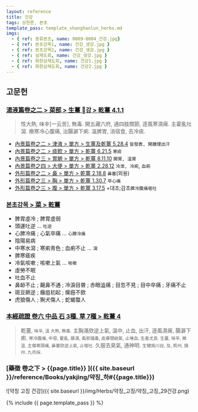 ```yaml
---
layout: reference
title: 건강
tags: 상한론, 본초
template_pass: template_shanghanlun_herbs.md
imgs:
  - { ref: 증류본초, name: 0009-0004_건강.jpg}
  - { ref: 본초강목1, name: 건강_생강.jpg }
  - { ref: 본초강목2, name: 건강_생강.jpg }
  - { ref: 삼재도회, name: 건강_생강.jpg }
  - { ref: 화한삼재도회, name: 건강1.jpg }
  - { ref: 화한삼재도회, name: 건강2.jpg }
---
```



## 고문헌

### [湯液篇卷之二 > 菜部 > 生薑 강 >  乾薑 4.1.1](https://mediclassics.kr/books/8/volume/21#content_824)

> 性大熱, 味辛[一云苦], 無毒. 開五藏六府, 通四肢關節, 逐風寒濕痺. 主霍亂吐瀉. 療寒冷心腹痛, 治腸澼下痢. 溫脾胃, 消宿食, 去冷痰.

* [內景篇卷之二 > 津液 > 單方 >  生薑及乾薑 5.28.4](https://mediclassics.kr/books/8/volume/2/#content_998)	`皆發表, 開腠理出汗`
* [內景篇卷之二 > 痰飮 > 單方 >  乾薑 6.21.5](https://mediclassics.kr/books/8/volume/2/#content_1358)	`寒痰`
* [內景篇卷之三 > 胃腑 > 單方 >  乾薑 8.11.10](https://mediclassics.kr/books/8/volume/3/#content_791)	`開胃, 溫胃`
* [內景篇卷之四 > 大便 > 單方 > 乾薑 2.28.12](https://mediclassics.kr/books/8/volume/4/#content_1349)	`冷泄, 冷痢`, `血痢`
* [外形篇卷之二 > 鼻 > 單方 >  乾薑 2.18.8](https://mediclassics.kr/books/8/volume/6/#content_401)	`鼻塞`(외용)
* [外形篇卷之三 > 胸 > 單方 >  乾薑 1.30.7](https://mediclassics.kr/books/8/volume/7/#content_385)	`卒心痛`
* [外形篇卷之三 > 腹 > 單方 >  乾薑 3.17.5](https://mediclassics.kr/books/8/volume/7/#content_802)	+대조;감초`脾冷腹痛嘔吐`

### [본초강목 > 菜 > 乾薑]()

* 脾胃虛冷 ; 脾胃虛弱
* 頭運吐逆 ... `吐逆`
* 心脾冷痛 ; 心氣卒痛 ... `心脾冷痛`
* 陰陽易病
* 中寒水瀉 ; 寒痢靑色 ; 血痢不止 ... `瀉`
* 脾寒瘧疾
* 冷氣咳嗽 ; 咳嗽上氣 ... `咳嗽`
* 虛勞不眠
* 吐血不止
* 鼻䘐不止 ; 齆鼻不通 ; 冷淚目昬 ; 赤眼澁痛 ; 目忽不見 ; 目中卒痛 ; 牙痛不止
* 斑豆厥逆 ; 癰疽初起 ; 瘰癧不歛
* 虎狼傷人 ; 猘犬傷人 ; 蛇蝎螫人

### [本經疏證 卷六 中品 石 3種, 草 7種 > 乾薑 4](https://mediclassics.kr/books/154/volume/6/#content_25)

> 乾薑, <small>味辛, 溫 大熱, 無毒</small>. 主胸滿欬逆上氣, 溫中, 止血, 出汗, 逐風濕痺, 腸澼下痢. <small>寒冷腹痛, 中惡, 霍亂, 脹滿, 風邪諸毒, 皮膚間結氣, 止唾血, 生者尤良. 生薑, 味辛, 微溫. 主傷寒頭痛, 鼻塞欬逆上氣, 止嘔吐.</small> 久服去臭氣, 通神明. <small>生犍爲川谷, 及, 荊州, 揚州. 九月採.</small>

### [藥徵 卷之下 > {{page.title}} ]({{ site.baseurl }}/reference/Books/yakjing/약징_하#{{page.title}})

![약징 고징 건강]({{ site.baseurl }}/img/Herbs/약징_고징/약징_고징_29건강.png)




{% include {{ page.template_pass }} %}
